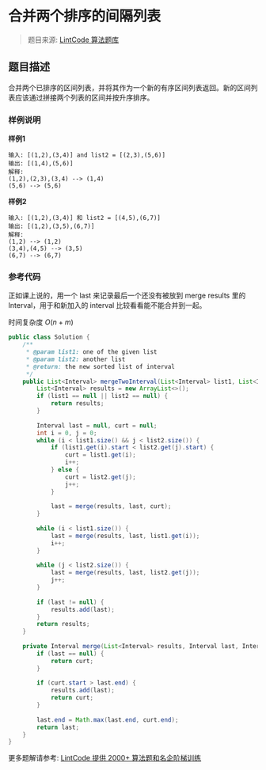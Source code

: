 # 合并两个排序的间隔列表
 > 题目来源: [LintCode 算法题库](https://www.lintcode.com/problem/merge-two-sorted-interval-lists/?utm_source=sc-github-wzz)
 ## 题目描述
 合并两个已排序的区间列表，并将其作为一个新的有序区间列表返回。新的区间列表应该通过拼接两个列表的区间并按升序排序。
 ### 样例说明
 **样例1**

```
输入: [(1,2),(3,4)] and list2 = [(2,3),(5,6)]
输出: [(1,4),(5,6)]
解释:
(1,2),(2,3),(3,4) --> (1,4)
(5,6) --> (5,6)
```



**样例2**

```
输入: [(1,2),(3,4)] 和 list2 = [(4,5),(6,7)]
输出: [(1,2),(3,5),(6,7)]
解释:
(1,2) --> (1,2)
(3,4),(4,5) --> (3,5)
(6,7) --> (6,7)
```
 ### 参考代码
 正如课上说的，用一个 last 来记录最后一个还没有被放到 merge results 里的 Interval，用于和新加入的 interval 比较看看能不能合并到一起。

时间复杂度 $O(n + m)$
```java
public class Solution {
    /**
     * @param list1: one of the given list
     * @param list2: another list
     * @return: the new sorted list of interval
     */
    public List<Interval> mergeTwoInterval(List<Interval> list1, List<Interval> list2) {
        List<Interval> results = new ArrayList<>();
        if (list1 == null || list2 == null) {
            return results;
        }
        
        Interval last = null, curt = null;
        int i = 0, j = 0;
        while (i < list1.size() && j < list2.size()) {
            if (list1.get(i).start < list2.get(j).start) {
                curt = list1.get(i);
                i++;
            } else {
                curt = list2.get(j);
                j++;
            }
            
            last = merge(results, last, curt);
        }
        
        while (i < list1.size()) {
            last = merge(results, last, list1.get(i));
            i++;
        }
        
        while (j < list2.size()) {
            last = merge(results, last, list2.get(j));
            j++;
        }
        
        if (last != null) {
        	results.add(last);
        }
        return results;
    }
    
    private Interval merge(List<Interval> results, Interval last, Interval curt) {
        if (last == null) {
            return curt;
        }
        
        if (curt.start > last.end) {
            results.add(last);
            return curt;
        }
        
        last.end = Math.max(last.end, curt.end);
        return last;
    }
}
```
 更多题解请参考: [LintCode 提供 2000+ 算法题和名企阶梯训练](https://www.lintcode.com/problem/?utm_source=sc-github-wzz)